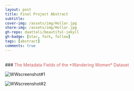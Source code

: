 ```yaml
---
layout: post
title: Final Project Abstract
subtitle:
cover-img: /assets/img/Hollar.jpg
share-img: /assets/img/Hollar.jpg
gh-repo: daattali/beautiful-jekyll
gh-badge: [star, fork, follow]
tags: [abstract]
comments: true
---
```


<br/>
### <span style="color: indianred;">The Metadata Fields of the *Wandering Women* Dataset</span>

![WWscreenshot#1](/assets/img/WWscreenshot#1.png)


![WWscreenshot#2](/assets/WWscreenshot#2.png)
